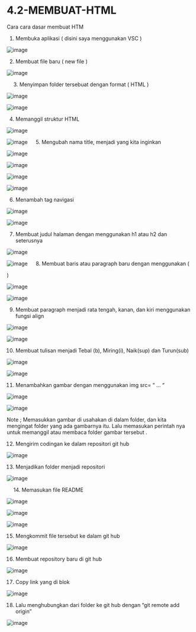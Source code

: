 # 4.2-MEMBUAT-HTML


Cara cara dasar membuat HTM

1.	Membuka aplikasi ( disini saya menggunakan VSC )

![image](https://user-images.githubusercontent.com/72779594/157266469-6e410b5e-c289-4689-a72b-cc89023941c1.png)

 
2.	Membuat file baru ( new file )
 
 ![image](https://user-images.githubusercontent.com/72779594/157266707-02531ad5-59f7-4fd8-950b-2dec68bb1441.png)

 
3.	Menyimpan folder tersebuat dengan format ( HTML )
 
 ![image](https://user-images.githubusercontent.com/72779594/157266781-605c325b-9c00-4b65-bf93-2b0d3ed2382c.png)
 
![image](https://user-images.githubusercontent.com/72779594/157266832-89a07743-55c8-49e2-a240-71b96fcca100.png)

 
4.	Memanggil struktur HTML

 ![image](https://user-images.githubusercontent.com/72779594/157266891-f05a60e2-eeb2-4723-9f87-9eafb8146bf2.png)
 
![image](https://user-images.githubusercontent.com/72779594/157266934-e5476bde-e248-4d07-9db5-8f9085ce528a.png)
 
5.	Mengubah nama title, menjadi yang kita inginkan
 
![image](https://user-images.githubusercontent.com/72779594/157267017-04005a9e-29c5-4599-a2d8-8c1e355a020d.png)

![image](https://user-images.githubusercontent.com/72779594/157267054-91186511-7944-4fb7-bd3a-d0c1d704e60f.png)

![image](https://user-images.githubusercontent.com/72779594/157267153-140f4e08-ddfd-4090-981b-029c7e66e693.png)

![image](https://user-images.githubusercontent.com/72779594/157267189-7128ae6f-de91-46f0-b2dd-069746732c31.png)

6.	Menambah tag navigasi

 ![image](https://user-images.githubusercontent.com/72779594/157267243-3d55d93b-b043-4b4c-9281-b503558d91be.png)
 
![image](https://user-images.githubusercontent.com/72779594/157267279-30730d24-cd95-4fb5-ac1d-be0a340d25e5.png)

7.	Membuat judul halaman dengan menggunakan h1 atau h2 dan seterusnya

![image](https://user-images.githubusercontent.com/72779594/157267344-980bc2e5-cbec-4e34-a71a-6da104f9b4a0.png)

![image](https://user-images.githubusercontent.com/72779594/157267379-75779b32-313d-40aa-a76a-bb3694be1921.png)
 
8.	Membuat baris atau paragraph baru dengan menggunakan (<p> </p>)

 ![image](https://user-images.githubusercontent.com/72779594/157267548-5cf5f19a-7211-4595-a93a-59fe780fc0fe.png)
 
![image](https://user-images.githubusercontent.com/72779594/157267577-e2bfa208-312d-40dc-b9bb-20c27ef54da3.png)

9.	Membuat paragraph menjadi rata tengah, kanan, dan kiri menggunakan fungsi align

 ![image](https://user-images.githubusercontent.com/72779594/157267634-ea855813-95d6-4734-8bce-304f730cfd8f.png)
 
![image](https://user-images.githubusercontent.com/72779594/157267692-e4fdb399-3bc6-4ee6-909e-09d54943452a.png)

10.	Membuat tulisan menjadi Tebal (b), Miring(i), Naik(sup) dan Turun(sub) 

 ![image](https://user-images.githubusercontent.com/72779594/157267743-8e695cd8-e905-4a56-91a2-fabd5c73a0ed.png)
 
![image](https://user-images.githubusercontent.com/72779594/157267771-e248db4a-d76e-4943-8402-c68851a5ba51.png)

11.	Menambahkan gambar dengan menggunakan img src= “ … “ 

 ![image](https://user-images.githubusercontent.com/72779594/157267826-ffff49cb-5416-488b-b8ca-c6f410189a17.png)
 
![image](https://user-images.githubusercontent.com/72779594/157267845-4804c40b-96a8-4709-9f5a-c4fcf5d7eca6.png)

Note ;
Memasukkan gambar di usahakan di dalam folder, dan kita mengingat folder yang ada gambarnya itu. Lalu memasukan perintah nya untuk memanggil atau membaca folder gambar tersebut . 



12.	Mengirim codingan ke dalam repositori git hub 

![image](https://user-images.githubusercontent.com/72779594/157273864-53b54433-9621-4067-ad2b-20deb2f64eb8.png)

13.	Menjadikan folder menjadi repositori

![image](https://user-images.githubusercontent.com/72779594/157273998-9cb1c341-75be-4fd5-aaf8-85c042e9148a.png)
 
 
14.	Memasukan file README

 ![image](https://user-images.githubusercontent.com/72779594/157274031-8ee9f40b-e328-4ed8-94af-fd8862aeb36a.png)

![image](https://user-images.githubusercontent.com/72779594/157274065-9f12aa03-2817-42eb-a785-90e783a1a3e8.png)

 ![image](https://user-images.githubusercontent.com/72779594/157274103-6a274dd2-2aa6-4875-99e3-8986bd33be35.png)

15.	Mengkommit file tersebut ke dalam git hub

 ![image](https://user-images.githubusercontent.com/72779594/157274145-985a78a2-1981-48a1-ada3-cdba622c7ad0.png)

16.	Membuat repository baru di git hub

 ![image](https://user-images.githubusercontent.com/72779594/157274195-a77709b2-ddf6-4dc2-b7c6-871275bed7a0.png)

17.	 Copy link yang di blok

 ![image](https://user-images.githubusercontent.com/72779594/157274229-c8789ebe-281b-486d-8dd5-c3007123f13e.png)

18.	Lalu menghubungkan dari folder ke git hub dengan “git remote add origin”

 ![image](https://user-images.githubusercontent.com/72779594/157274271-fbc23182-5166-4207-8d88-261216c59eba.png)









